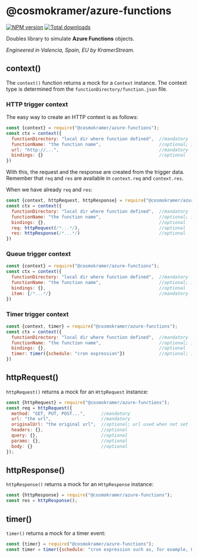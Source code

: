 # @cosmokramer/azure-functions

[![NPM version](https://img.shields.io/npm/v/@cosmokramer/azure-functions.svg)](https://npmjs.org/package/@cosmokramer/azure-functions)
[![Total downloads](https://img.shields.io/npm/dt/@cosmokramer/azure-functions.svg)](https://npmjs.org/package/@cosmokramer/azure-functions)

Doubles library to simulate **Azure Functions** objects.

*Engineered in Valencia, Spain, EU by KramerStream.*

## context()

The `context()` function returns a mock for a `Context` instance.
The context type is determined from the `functionDirectory/function.json` file.

### HTTP trigger context

The easy way to create an HTTP context is as follows:

```javascript
const {context} = require("@cosmokramer/azure-functions");
const ctx = context({
  functionDirectory: "local dir where function defined",  //mandatory
  functionName: "the function name",                      //optional; if unset, dir name used
  url: "http://...",                                      //mandatory
  bindings: {}                                            //optional
})
```

With this, the request and the response are created from the trigger data.
Remember that `req` and `res` are available in `context.req` and `context.res`.

When we have already `req` and `res`:

```javascript
const {context, httpRequest, httpResponse} = require("@cosmokramer/azure-functions");
const ctx = context({
  functionDirectory: "local dir where function defined",  //mandatory
  functionName: "the function name",                      //optional; if unset, dir name used
  bindings: {},                                           //optional
  req: httpRequest(/*...*/),                              //optional
  res: httpResponse(/*...*/)                              //optional
})
```

### Queue trigger context

```javascript
const {context} = require("@cosmokramer/azure-functions");
const ctx = context({
  functionDirectory: "local dir where function defined",  //mandatory
  functionName: "the function name",                      //optional; if unset, dir name used
  bindings: {},                                           //optional
  item: {/*...*/}                                         //mandatory
})
```

### Timer trigger context

```javascript
const {context, timer} = require("@cosmokramer/azure-functions");
const ctx = context({
  functionDirectory: "local dir where function defined",  //mandatory
  functionName: "the function name",                      //optional; if unset, dir name used
  bindings: {},                                           //optional
  timer: timer({schedule: "cron expression"})             //optional; if unset, trigger definition used
})
```

## httpRequest()

`httpRequest()` returns a mock for an `HttpRequest` instance:

```javascript
const {httpRequest} = require("@cosmokramer/azure-functions");
const req = httpRequest({
  method: "GET, PUT, POST...",      //mandatory
  url: "the url",                   //mandatory
  originalUrl: "the original url",  //optional; url used when not set
  headers: {},                      //optional
  query: {},                        //optional
  params: {},                       //optional
  body: {}                          //optional
});
```

## httpResponse()

`httpResponse()` returns a mock for an `HttpResponse` instance:

```javascript
const {httpResponse} = require("@cosmokramer/azure-functions");
const res = httpResponse();
```

## timer()

`timer()` returns a mock for a timer event:

```javascript
const {timer} = require("@cosmokramer/azure-functions");
const timer = timer({schedule: "cron expression such as, for example, 0 */1 * * * *"});
```
